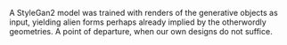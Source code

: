 A StyleGan2 model was trained with renders of the generative objects as input, yielding alien forms perhaps already implied by the otherwordly geometries. A point of departure, when our own designs do not suffice.